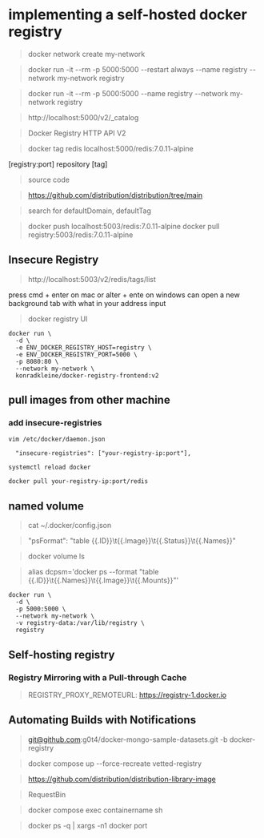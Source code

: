 # implementing a self-hosted docker registry

> docker network create my-network

> docker run -it --rm -p 5000:5000 --restart always --name registry --network my-network registry 

> docker run -it --rm -p 5000:5000 --name registry --network my-network registry 

> http://localhost:5000/v2/_catalog

> Docker Registry HTTP API V2

> docker tag redis localhost:5000/redis:7.0.11-alpine

[registry:port] repository [tag]

> source code 

> https://github.com/distribution/distribution/tree/main

> search for defaultDomain, defaultTag

> docker push  localhost:5003/redis:7.0.11-alpine
> docker pull  registry:5003/redis:7.0.11-alpine

## Insecure Registry

> http://localhost:5003/v2/redis/tags/list

press cmd + enter on mac or alter + ente on windows can open a new background tab with what in your address input

> docker registry UI

```
docker run \
  -d \
  -e ENV_DOCKER_REGISTRY_HOST=registry \
  -e ENV_DOCKER_REGISTRY_PORT=5000 \
  -p 8080:80 \
  --network my-network \
  konradkleine/docker-registry-frontend:v2
```

## pull images from other machine

### add insecure-registries
```
vim /etc/docker/daemon.json

  "insecure-registries": ["your-registry-ip:port"],

systemctl reload docker

docker pull your-registry-ip:port/redis

```

## named volume

> cat ~/.docker/config.json

> "psFormat": "table {{.ID}}\t{{.Image}}\t{{.Status}}\t{{.Names}}"

> docker volume ls

> alias dcpsm='docker ps --format "table {{.ID}}\t{{.Names}}\t{{.Image}}\t{{.Mounts}}"'


```
docker run \
  -d \
  -p 5000:5000 \
  --network my-network \
  -v registry-data:/var/lib/registry \
  registry
```

## Self-hosting registry

### Registry Mirroring with a Pull-through Cache

> REGISTRY_PROXY_REMOTEURL: https://registry-1.docker.io


## Automating Builds with Notifications

> git@github.com:g0t4/docker-mongo-sample-datasets.git -b docker-registry

> docker compose up --force-recreate vetted-registry

> https://github.com/distribution/distribution-library-image

> RequestBin

> docker compose exec containername sh

> docker ps -q | xargs -n1 docker port


